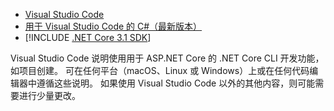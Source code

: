 * [Visual Studio Code](https://code.visualstudio.com/download)
* [用于 Visual Studio Code 的 C#（最新版本）](https://marketplace.visualstudio.com/items?itemName=ms-dotnettools.csharp)
* [!INCLUDE [.NET Core 3.1 SDK](~/includes/3.1-SDK.md)]

Visual Studio Code 说明使用用于 ASP.NET Core 的 .NET Core CLI 开发功能，如项目创建。 可在任何平台（macOS、Linux 或 Windows）上或在任何代码编辑器中遵循这些说明。 如果使用 Visual Studio Code 以外的其他内容，则可能需要进行少量更改。
